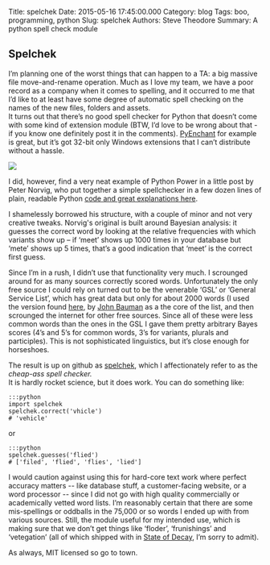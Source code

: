 Title: spelchek
Date: 2015-05-16 17:45:00.000
Category: blog
Tags: boo, programming, python 
Slug: spelchek
Authors: Steve Theodore
Summary: A python spell check module

## Spelchek

I’m planning one of the worst things that can happen to a TA: a big massive file move-and-rename operation. Much as I love my team, we have a poor record as a company when it comes to spelling, and it occurred to me that I’d like to at least have some degree of automatic spell checking on the names of the new files, folders and assets.  
It turns out that there’s no good spell checker for Python that doesn’t come with some kind of extension module (BTW, I’d love to be wrong about that - if you know one definitely post it in the comments). [PyEnchant](http://pythonhosted.org/pyenchant/) for example is great, but it’s got 32-bit only Windows extensions that I can’t distribute without a hassle.   


![](https://s-media-cache-ak0.pinimg.com/236x/55/2c/b5/552cb539fcc6b8addffb0eb19ec98298.jpg)

I did, however, find a very neat example of Python Power in a little post by Peter Norvig, who put together a simple spellchecker in a few dozen lines of plain, readable Python [code and great explanations here](http://norvig.com/spell-correct.html).   

I shamelessly borrowed his structure, with a couple of minor and not very creative tweaks. Norvig's original is built around Bayesian analysis: it guesses the correct word by looking at the relative frequencies with which variants show up – if ‘meet’ shows up 1000 times in your database but ‘mete’ shows up 5 times, that’s a good indication that ‘meet’ is the correct first guess.   

Since I’m in a rush, I didn’t use that functionality very much. I scrounged around for as many sources correctly scored words. Unfortunately the only free source I could rely on turned out to be the venerable ‘GSL’ or ‘General Service List’, which has great data but only for about 2000 words (I used the version found [here](http://jbauman.com/gsl.html), by [John Bauman](http://jbauman.com/index.html) as a the core of the list, and then scrounged the internet for other free sources. Since all of these were less common words than the ones in the GSL I gave them pretty arbitrary Bayes scores (4’s and 5’s for common words, 3’s for variants, plurals and participles). This is not sophisticated linguistics, but it’s close enough for horseshoes. 

The result is up on github as [spelchek](https://github.com/theodox/spelchek), which I affectionately refer to as the _cheap-ass spell checker._  
It is hardly rocket science, but it does work. You can do something like:  
    
    :::python 
    import spelchek  
    spelchek.correct('vhicle')  
    # 'vehicle'  


or   

    :::python
    spelchek.guesses('flied')  
    # ['filed', 'flied', 'flies', 'lied']  


I would caution against using this for hard-core text work where perfect accuracy matters -- like database stuff, a customer-facing website, or a word processor -- since I did not go with high quality commercially or academically vetted word lists. I’m reasonably certain that there are some mis-spellings or oddballs in the 75,000 or so words I ended up with from various sources. Still, the module useful for my intended use, which is making sure that we don’t get things like ‘floder’, ‘frunishings’ and ‘vetegation’ (all of which shipped with in [State of Decay](http://www.ign.com/games/state-of-decay-year-one-survival-edition/xbox-one-20023993), I’m sorry to admit). 
  
As always, MIT licensed so go to town. 


